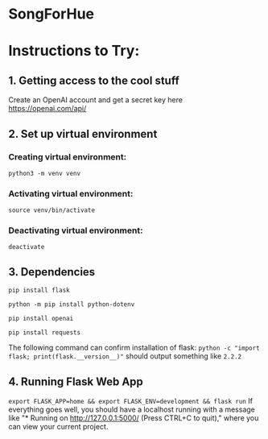 # SongForHue

# Instructions to Try:
## 1. Getting access to the cool stuff
Create an OpenAI account and get a secret key here https://openai.com/api/

## 2. Set up virtual environment

### Creating virtual environment:
`python3 -m venv venv`

### Activating virtual environment:
`source venv/bin/activate`

### Deactivating virtual environment:
`deactivate`

## 3. Dependencies
`pip install flask`

`python -m pip install python-dotenv`

`pip install openai`

`pip install requests`

The following command can confirm installation of flask:
`python -c "import flask; print(flask.__version__)"`
should output something like
`2.2.2`

## 4. Running Flask Web App
`export FLASK_APP=home && export FLASK_ENV=development && flask run`
If everything goes well, you should have a localhost running with a message like "* Running on http://127.0.0.1:5000/ (Press CTRL+C to quit)," where you can view your current project.
